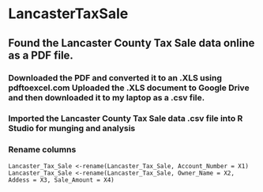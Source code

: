 # LancasterTaxSale
## Found the Lancaster County Tax Sale data online as a PDF file.
### Downloaded the PDF and converted it to an .XLS using pdftoexcel.com Uploaded the .XLS document to Google Drive and then downloaded it to my laptop as a .csv file.
### Imported the Lancaster County Tax Sale data .csv file into R Studio for munging and analysis

### Rename columns
```
Lancaster_Tax_Sale <-rename(Lancaster_Tax_Sale, Account_Number = X1)
Lancaster_Tax_Sale <-rename(Lancaster_Tax_Sale, Owner_Name = X2, Addess = X3, Sale_Amount = X4)
```
